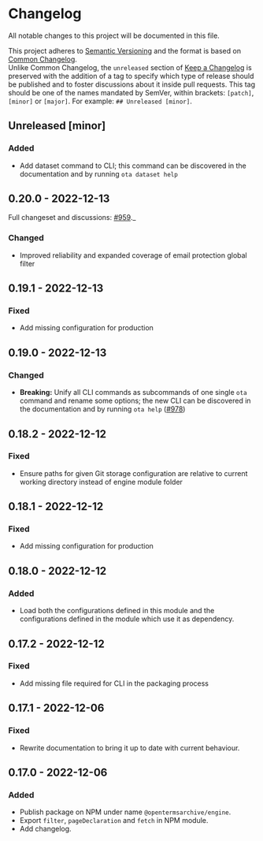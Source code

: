 # Changelog

All notable changes to this project will be documented in this file.

This project adheres to [Semantic Versioning](https://semver.org/spec/v2.0.0.html) and the format is based on [Common Changelog](https://common-changelog.org).\
Unlike Common Changelog, the `unreleased` section of [Keep a Changelog](https://keepachangelog.com/en/1.0.0/) is preserved with the addition of a tag to specify which type of release should be published and to foster discussions about it inside pull requests. This tag should be one of the names mandated by SemVer, within brackets: `[patch]`, `[minor]` or `[major]`. For example: `## Unreleased [minor]`.

## Unreleased [minor]

### Added
- Add dataset command to CLI; this command can be discovered in the documentation and by running `ota dataset help`

## 0.20.0 - 2022-12-13
Full changeset and discussions: [#959](https://github.com/ambanum/OpenTermsArchive/pull/959)._

### Changed
- Improved reliability and expanded coverage of email protection global filter

## 0.19.1 - 2022-12-13
### Fixed
- Add missing configuration for production

## 0.19.0 - 2022-12-13
### Changed
- **Breaking:** Unify all CLI commands as subcommands of one single `ota` command and rename some options; the new CLI can be discovered in the documentation and by running `ota help` ([#978](https://github.com/ambanum/OpenTermsArchive/pull/978))

## 0.18.2 - 2022-12-12
### Fixed
- Ensure paths for given Git storage configuration are relative to current working directory instead of engine module folder

## 0.18.1 - 2022-12-12
### Fixed
- Add missing configuration for production

## 0.18.0 - 2022-12-12
### Added
- Load both the configurations defined in this module and the configurations defined in the module which use it as dependency.

## 0.17.2 - 2022-12-12
### Fixed
- Add missing file required for CLI in the packaging process

## 0.17.1 - 2022-12-06
### Fixed
- Rewrite documentation to bring it up to date with current behaviour.

## 0.17.0 - 2022-12-06
### Added
- Publish package on NPM under name `@opentermsarchive/engine`.
- Export `filter`, `pageDeclaration` and `fetch` in NPM module.
- Add changelog.
